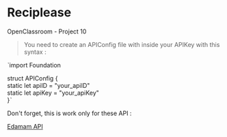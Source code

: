 # Reciplease
OpenClassroom - Project 10

> You need to create an APIConfig file with inside your APIKey with this syntax :  

ˋimport Foundation  

struct APIConfig {  
    static let apiID = "your_apiID"  
    static let apiKey = "your_apiKey"  
}ˋ  
  
Don't forget, this is work only for these API :  
 
[Edamam API](https://developer.edamam.com/edamam-docs-recipe-api)
